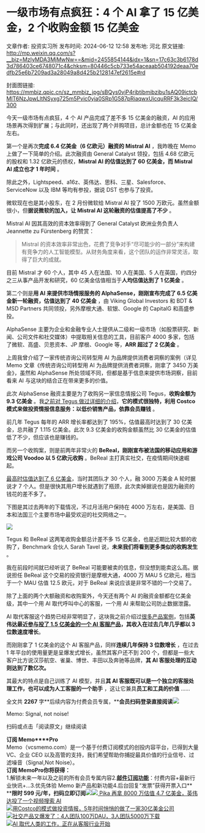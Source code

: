 # 一级市场有点疯狂：4 个 AI 拿了 15 亿美金，2 个收购金额 15 亿美金

文章作者: 投资实习所
发布时间: 2024-06-12 12:58
发布地: 河北
原文链接: http://mp.weixin.qq.com/s?__biz=MzIyMDA3MjMwNw==&mid=2455854144&idx=1&sn=17c63c3b6178d3d786403ce6748071c4&chksm=80446c5cb733e54aceaab504192deaa70edfb25e6b7209ad3a28049a8d425b2128147ef2615e#rd

封面图链接: https://mmbiz.qpic.cn/sz_mmbiz_jpg/sBQys0vjP4ribtibmibzibu1sAQ09ictcbMlT6NzJpwLltNSyxg725m5Pvic0yia0SRp1G587pRiaqwxUicquRRF3k3eicIQ/300

今天一级市场有点疯狂，4 个 AI 产品完成了差不多 15 亿美金的融资，AI 的应用场景再次得到扩展；与此同时，还出现了两个并购项目，总计金额也在 15
亿美金左右。

第一个是再次**完成 6.4 亿美金（6 亿欧元）融资的 Mistral AI** ，我昨晚在 Memo 上做了一下简单的介绍。此次融资由 General
Catalyst 领投，包括 4.68 亿欧元的股权和 1.32 亿欧元的债权，**Mistral AI 的估值达到了 60 亿美金，而 Mistral
AI 成立也才 1 年时间** 。

除此之外，Lightspeed、a16z、英伟达、思科、三星、Salesforce、ServiceNow 以及 IBM 等均有参投，据说 DST
也参与了投资。

微软现在也是其小股东，在 2 月份微软给 Mistral AI 投了 1500 万欧元。虽然金额很小，但**据说微软的加入，让 Mistral AI
这轮融资的估值提高了不少** 。

Mistral AI 因其高效的资本效率得到了 General Catalyst 欧洲业务负责人 Jeannette zu Fürstenberg 的赞赏：

> Mistral
> 的资本效率非常出色，花费了竞争对手“尽可能少的一部分”来构建有竞争力的人工智能模型。从财务角度来看，这个团队的运作非常灵活，取得了巨大的成就。

目前 Mistral 才 60 个人，其中 45 人在法国、10 人在美国、5 人在英国，约四分之三从事产品开发和研究，60
亿美金估值相当于**人均估值达到了 1 亿美金** 。

第二个则是**用 AI 来提供市场情报服务的 AlphaSense，刚刚宣布完成了 6.5 亿美金新一轮融资，估值达到了 40 亿美金** ，由
Viking Global Investors 和 BDT & MSD Partners 共同领投，另外摩根大通、软银、Google 的 CapitalG
和高盛参投。

AlphaSense 主要为企业和金融专业人士提供从二级和一级市场（如股票研究、新闻、公司文件和社交媒体）中提取相关信息的工具，目前客户 4000
多家，包括了微软、高盛、贝恩资本、JP 摩根、Google 等，**ARR 超过了 2 亿美金** 。

上周我曾介绍了一家传统咨询公司转型用 AI 为品牌提供消费者洞察的案例（详见 Memo 文章《传统咨询公司转型用 AI 为品牌提供消费者洞察，刚拿了
3450 万美金》，虽然和 AlphaSense 所处领域不同，但都是基于信息来提供市场洞察，目前看来 AI 与这块的结合正在带来更多的价值。

此次 AlphaSense 融资主要是为了收购另一家信息情报公司 Tegus，**收购金额为 9.3 亿美金** 。我[之前对 Tegus
做过详细的介绍](http://mp.weixin.qq.com/s?__biz=MzIyMDA3MjMwNw==&mid=2455850292&idx=1&sn=88401448d633cdd17a4f7e39064cf4bc&chksm=80447d28b733f43ea4cf909b546202c6b221a5335adae189fdc586d38658bb318c98cece7ceb&scene=21#wechat_redirect)，**它的模式很独特，利用
Costco 模式来做投资情报信息服务：以低价销售产品，依靠会员赚钱** 。

前几年 Tegus 每年的 ARR 增长率都达到了 195%，估值最高时达到了 30 亿美金，总共融了 1.115 亿美金。此次 9.3
亿美金的收购金额虽然比 30 亿美金的估值低了不少，但应该也是赚钱的。

而另一个收购案，则是前两年非常火的 **BeReal，刚刚宣布被法国的移动应用和游戏公司 Voodoo 以 5 亿欧元收购** 。BeReal
主打真实社交，在疫情期间快速崛起。

[最高时估值达到了 6
亿美金](http://mp.weixin.qq.com/s?__biz=MzIyMDA3MjMwNw==&mid=2455850235&idx=1&sn=74d6565caa28ffa35be5f3340eb5a0fc&chksm=80447ce7b733f5f1cba7fb8e32d799fe4e278017208cb177431da44564ef95435b81cf3be43f&scene=21#wechat_redirect)，当时其团队才
30 个人，融 3000 万美金 A 轮时据说才 7 个人。但是很快其用户增长就遇到了瓶颈，此次卖掉据说也是因为融资的钱花的差不多了。

下图是其过去两年的下载情况，不过月活用户保持在 4000 万左右，是美国、日本和法国三个主要市场中最受欢迎的社交网络之一。

![](https://mmbiz.qpic.cn/sz_mmbiz_png/sBQys0vjP4ribtibmibzibu1sAQ09ictcbMlTusWFwze8kkm8Uia5ybuW8INmGmBrGwr6oIgiakRYQly0QabdpZ8UDVEw/640?wx_fmt=png&from=appmsg)

Tegus 和 BeReal 这两笔收购金额总计差不多 15 亿美金，也是近期比较大额的收购了，Benchmark 合伙人 Sarah Tavel
说，**未来我们将看到更多类似的收购发生** 。

我在前段时间就已经听说了 BeReal 可能要被卖的信息，但没想到能卖这么高。据说担任 BeReal 这个交易的投资银行是摩根大通，4000 万 MAU 5
亿欧元，相当于一个 MAU 估值 12.5 欧元，对于 BeReal 来说应该是非常不错的一个交易了。

除了上面的两个大额融资和收购案外，今天还有两个 AI 的融资金额都在亿美金级，其中一个用 AI 取代呼叫中心的客服，一个用 AI 来帮助公司防止数据泄露。

AI
取代客服这个趋势已经非常明显了，这块我之前介绍过[很多产品案例](http://mp.weixin.qq.com/s?__biz=MzIyMDA3MjMwNw==&mid=2455853161&idx=1&sn=ac93dca7d683fdb2d58d43496a4b2a03&chksm=80446875b733e163af186a8781ea90cf030edaaf1a7998d2553f10b2bdb557850e19e51b5009&scene=21#wechat_redirect)，包括**英伟达最近[参与投了
1.5 亿美金的一个 AI
客服产品](http://mp.weixin.qq.com/s?__biz=MzIyMDA3MjMwNw==&mid=2455854068&idx=1&sn=d37c6b6c975123c2671b7e6e156f8c95&chksm=80446be8b733e2feaca4a267baaca4e40c0b9317c5dfd1649446e18962109fa336e45e087121&scene=21#wechat_redirect)，其收入在过去几年几乎都以
3 位数速度增长**。

而刚刚拿了 1 亿美金的这个 AI 客服产品，同样**连续几年保持 3 位数增长** ，在过去 1 年平台的使用量更是呈爆发式增长，虽然其客户还不到 200
个，但都是一些大客户比方说汉莎航空、雀巢、博世、丰田以及奔驰等品牌，**其 AI 客服处理的互动则达到了数亿次。**

其最大的特点是自己训练了 AI 模型，并且**其 AI 客服既可以是一个独立的客服处理工作，也可以成为人工客服的一个助手**
，这让它兼具**员工和工具的价值** ……

全文共 **2267**
字**后续内容为付费会员专属，****会员扫码登录直接阅读**![](https://mmbiz.qpic.cn/sz_mmbiz_png/sBQys0vjP4ribtibmibzibu1sAQ09ictcbMlTowI8ZajbibQ8VX0hJMOZbN2o1n0jNIHLQcsKapOCvnmkLhichmb4icn5Q/640?wx_fmt=png&from=appmsg)  

Memo: Signal, not noise!

扫码或点击「阅读原文」继续阅读

**订阅 Memo****Pro**  
Memo（vcsmemo.com）是一个基于付费订阅模式的创投内容平台，已得到大量 VC、企业 CEO
以及高管的支持，我们希望帮助你捕捉最具价值的行业信号、过滤噪音（Signal,Not Noise）。  
**订阅 Memo****Pro****你将获得：**  
1.解锁未来一年以及之前的所有会员专属内容2.[**邮件订阅功能**](http://mp.weixin.qq.com/s?__biz=MzIyMDA3MjMwNw==&mid=2455853781&idx=1&sn=b6f8e3ddc87e9531f3f8c3e9cd98bd9f&chksm=80446ac9b733e3df93b89c17e905182bda7f4d132f3ac468961dfd70badeb92b9fcdf9f7083b&scene=21#wechat_redirect)：付费内容+最新行业快讯+...3.优先体验
Memo 新产品和新功能4.后台回复“发票”获得开票入口**  
****限时 599
元/年，扫码立即订阅**![](https://mmbiz.qpic.cn/mmbiz_png/mrJibAziaMQhQGoNHniac6wGOyRe172dlS0HCYicyjiaCTtly2pULIz6YPNsXeRjoQFSuDYezsia4ibhbAc1X3GKtVRyw/640?wx_fmt=png&wxfrom=5&wx_lazy=1&wx_co=1)[![](https://mmbiz.qpic.cn/sz_mmbiz_jpg/sBQys0vjP4qHzp2bSfdwy9O5aYdbQYwEB5RO1j2njss3b00nIGMJ0PDlPNeC6iajSfPrbLYhApwcBibE5uiaasUHw/640?wx_fmt=jpeg)
Pika 再拿 8000 万估值 4.7 亿美金，英伟达投了一个视频搜索
AI](https://mp.weixin.qq.com/s?__biz=MzIyMDA3MjMwNw==&mid=2455854068&idx=1&sn=d37c6b6c975123c2671b7e6e156f8c95&chksm=80446be8b733e2feaca4a267baaca4e40c0b9317c5dfd1649446e18962109fa336e45e087121&scene=21#wechat_redirect)  
[![](https://mmbiz.qpic.cn/mmbiz_jpg/sBQys0vjP4rnFcFR0icW7owtibatXXAtd8F8lPKSlxALECHY8GLf0W9YqboRabgHG328EhYwNskwrfQNnPW6Z9Tw/640?wx_fmt=jpeg)用Costco的模式做投资情报，5年时间悄悄的做了一家30亿美金公司](https://mp.weixin.qq.com/s?__biz=MzIyMDA3MjMwNw==&mid=2455850292&idx=1&sn=88401448d633cdd17a4f7e39064cf4bc&chksm=80447d28b733f43ea4cf909b546202c6b221a5335adae189fdc586d38658bb318c98cece7ceb&scene=21#wechat_redirect)  
[![](https://mmbiz.qpic.cn/mmbiz_jpg/sBQys0vjP4rE6JTEIC0v8Q7lWxKm43d1icXYtict2IZW4QSePCbelXWjxpwcBjV2xfwce3sHruyjibtj9BcVVkXhw/640?wx_fmt=jpeg)社交产品又爆发了：4人团队100万DAU，3人团队5000万下载](https://mp.weixin.qq.com/s?__biz=MzIyMDA3MjMwNw==&mid=2455850235&idx=1&sn=74d6565caa28ffa35be5f3340eb5a0fc&chksm=80447ce7b733f5f1cba7fb8e32d799fe4e278017208cb177431da44564ef95435b81cf3be43f&scene=21#wechat_redirect)  
[![](https://mmbiz.qpic.cn/sz_mmbiz_jpg/sBQys0vjP4qWhkJZfZKAwqP2ZQYiaFbiaVz5A8aroysoJg64ibSrUBZiafykwDdQQhlUZzXZudz2hU2sibVBuT0NvMg/640?wx_fmt=jpeg)AI
取代人类的工作，正在从客服行业开始](https://mp.weixin.qq.com/s?__biz=MzIyMDA3MjMwNw==&mid=2455853161&idx=1&sn=ac93dca7d683fdb2d58d43496a4b2a03&chksm=80446875b733e163af186a8781ea90cf030edaaf1a7998d2553f10b2bdb557850e19e51b5009&scene=21#wechat_redirect)

  

